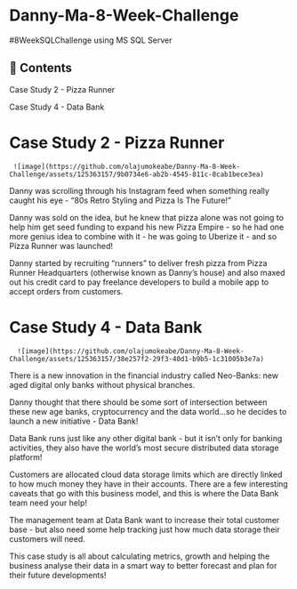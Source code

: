 # Danny-Ma-8-Week-Challenge 

#8WeekSQLChallenge using MS SQL Server


## 📕 Contents
Case Study 2 - Pizza Runner

Case Study 4 - Data Bank


# Case Study 2 - Pizza Runner

     ![image](https://github.com/olajumokeabe/Danny-Ma-8-Week-Challenge/assets/125363157/9b0734e6-ab2b-4545-811c-8cab1bece3ea)

Danny was scrolling through his Instagram feed when something really caught his eye - “80s Retro Styling and Pizza Is The Future!”

Danny was sold on the idea, but he knew that pizza alone was not going to help him get seed funding to expand his new Pizza Empire - so he had one more genius idea to combine with it - he was going to Uberize it - and so Pizza Runner was launched!

Danny started by recruiting “runners” to deliver fresh pizza from Pizza Runner Headquarters (otherwise known as Danny’s house) and also maxed out his credit card to pay freelance developers to build a mobile app to accept orders from customers.


# Case Study 4 - Data Bank

      ![image](https://github.com/olajumokeabe/Danny-Ma-8-Week-Challenge/assets/125363157/38e257f2-29f3-40d1-b9b5-1c31005b3e7a)

There is a new innovation in the financial industry called Neo-Banks: new aged digital only banks without physical branches.

Danny thought that there should be some sort of intersection between these new age banks, cryptocurrency and the data world…so he decides to launch a new initiative - Data Bank!

Data Bank runs just like any other digital bank - but it isn’t only for banking activities, they also have the world’s most secure distributed data storage platform!

Customers are allocated cloud data storage limits which are directly linked to how much money they have in their accounts. There are a few interesting caveats that go with this business model, and this is where the Data Bank team need your help!

The management team at Data Bank want to increase their total customer base - but also need some help tracking just how much data storage their customers will need.

This case study is all about calculating metrics, growth and helping the business analyse their data in a smart way to better forecast and plan for their future developments!
